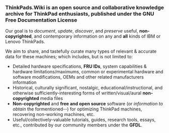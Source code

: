 <!-- TITLE: Welcome to ThinkPads.Wiki -->
<!-- SUBTITLE: A community-driven ThinkTank -->

### ThinkPads.Wiki is an open source and collaborative knowledge archive for ThinkPad enthusiasts, published under the GNU Free Documentation License
Our goal is to *document*, *update*, *discover*, and *preserve* useful, **non-copyrighted**, and contemporary information on any and **all** kinds of IBM or Lenovo ThinkPads.  

We aim to share, and tastefully curate many types of relevant & accurate data for these machines; which includes, but is not limited to:  

* Detailed hardware specifications, **FRU IDs**, system capabilities & hardware limitations/maximums, common or experimental hardware and software modifications, OEMs and other related manufacturers information
* Historical, culturally significant, nostalgic, educational/instructional, and otherwise sufficiently-interesting forms of written/visual/aural **non-copyrighted** media files
* **Non-copyrighted** and **free and open source** software (or *information to obtain* the formentioned--) for optimizing ThinkPad machines, recovering non-working machines, etc.
* Useful/collectively-valuable tutorials, guides, research tools, essays, etc., contributed by our community members under the **GFDL**.